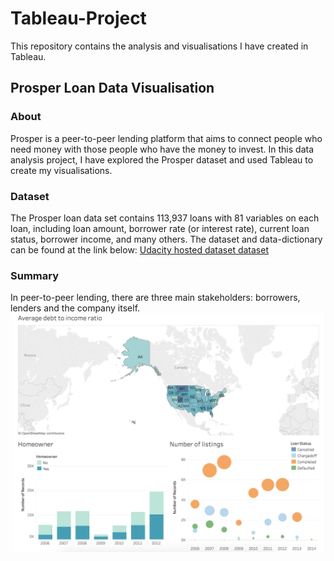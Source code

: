 # Tableau-Project
This repository contains the analysis and visualisations I have created in Tableau.

## Prosper Loan Data Visualisation

### About
Prosper is a peer-to-peer lending platform that aims to connect people who need
money with those people who have the money to invest. In this data analysis project,
I have explored the Prosper dataset and used Tableau to create my visualisations.

### Dataset
The Prosper loan data set contains 113,937 loans with 81 variables on each loan,
including loan amount, borrower rate (or interest rate), current loan status,
borrower income, and many others. The dataset and data-dictionary can be found at the link below:
[Udacity hosted dataset dataset](https://s3.amazonaws.com/udacity-hosted-downloads/ud651/prosperLoanData.csv)

### Summary
In peer-to-peer lending, there are three main stakeholders: borrowers, lenders and the company itself.
![screenshot](screenshots/number_of_listings.png)
